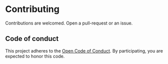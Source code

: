 # Contributing

Contributions are welcomed. Open a pull-request or an issue.

## Code of conduct

This project adheres to the [Open Code of Conduct][code-of-conduct]. By participating, you are expected to honor this
code.

[code-of-conduct]: https://github.com/spotify/code-of-conduct/blob/master/code-of-conduct.md
